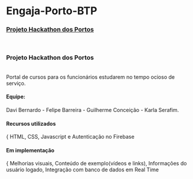# Engaja-Porto-BTP

<a href="https://davidtheblane.github.io/Engaja-Porto-BTP/"><h3>Projeto Hackathon dos Portos</h3></a> <br>

<h3>Projeto Hackathon dos Portos</h3>
<br>
Portal de cursos para os funcionários estudarem no tempo ocioso de serviço.
<br>
<h4>Equipe:</h4>
Davi Bernardo -
Felipe Barreira -
Guilherme Conceição -
Karla Serafim.
<br>
<h4>Recursos utilizados</h4>{
HTML, CSS, Javascript e Autenticação no Firebase
<br>
<h4>Em implementação</h4>{
Melhorias visuais, 
Conteúdo de exemplo(vídeos e links), 
Informações do usuário logado, 
Integração com banco de dados em Real Time

